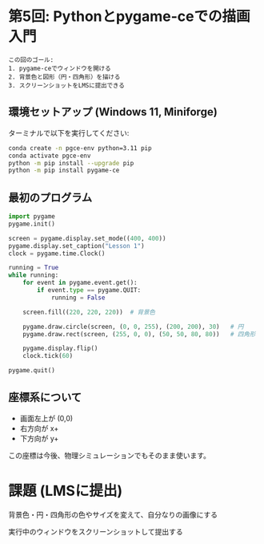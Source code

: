 # 第5回: Pythonとpygame-ceでの描画入門

```{note}
この回のゴール:
1. pygame-ceでウィンドウを開ける
2. 背景色と図形（円・四角形）を描ける
3. スクリーンショットをLMSに提出できる
```

## 環境セットアップ (Windows 11, Miniforge)

ターミナルで以下を実行してください:

```bash
conda create -n pgce-env python=3.11 pip
conda activate pgce-env
python -m pip install --upgrade pip
python -m pip install pygame-ce
```

## 最初のプログラム

```python
import pygame
pygame.init()

screen = pygame.display.set_mode((400, 400))
pygame.display.set_caption("Lesson 1")
clock = pygame.time.Clock()

running = True
while running:
    for event in pygame.event.get():
        if event.type == pygame.QUIT:
            running = False

    screen.fill((220, 220, 220))  # 背景色

    pygame.draw.circle(screen, (0, 0, 255), (200, 200), 30)   # 円
    pygame.draw.rect(screen, (255, 0, 0), (50, 50, 80, 80))   # 四角形

    pygame.display.flip()
    clock.tick(60)

pygame.quit()
```

## 座標系について

- 画面左上が (0,0)
- 右方向が x+
- 下方向が y+

この座標は今後、物理シミュレーションでもそのまま使います。

# 課題 (LMSに提出)

背景色・円・四角形の色やサイズを変えて、自分なりの画像にする

実行中のウィンドウをスクリーンショットして提出する

